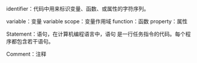 
identifier：代码中用来标识变量、函数、或属性的字符序列。


variable：变量
variable scope：变量作用域
function：函数
property：属性


Statement：语句，在计算机编程语言中，语句 是一行任务指令的代码。每个程序都包含若干语句。

Comment：注释